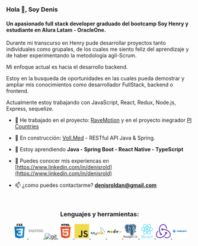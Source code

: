 
<h3 align="left">Hola 👋, Soy Denis</h3>
<h4 align="left">Un apasionado full stack developer graduado del bootcamp <b>Soy Henry</b> y estudiante en <b>Alura Latam - OracleOne.</b></h4>
  Durante mi transcurso en Henry pude desarrollar proyectos tanto individuales como grupales, de los cuales me siento feliz del aprendizaje y de haber experimentando la metodologia agil-Scrum.

Mi enfoque actual es hacia el desarrollo backend.

Estoy en la busqueda de oportunidades en las cuales pueda demostrar y ampliar mis conocimientos como desarrollador FullStack, backend o frontend.

Actualmente estoy trabajando con JavaScript, React, Redux, Node.js, Express, sequelize.

- 🔭 He trabajado en el proyecto: [RaveMotion](https://github.com/denisrold/RaveMotion_back) y en el proyecto inegrador [PI Countries](https://github.com/denisrold/PI_Countries)
  
- 🔨 En construcción: [Voll.Med](https://github.com/denisrold/voll.med/tree/master/voll-med/api)  - RESTful API Java & Spring.

- 🌱 Estoy aprendiendo **Java - Spring Boot - React Native - TypeScript**
- 📄 Puedes conocer mis experiencas en [https://www.linkedin.com/in/denisrold](https://www.linkedin.com/in/denisrold)
- 📫 ¿como puedes contactarme? **denisroldan@gmail.com**


<br/>

<h3 align="center">Lenguajes y herramientas:</h3>
<p align="center"> <a href="https://www.w3schools.com/css/" target="_blank" rel="noreferrer"> <img src="https://raw.githubusercontent.com/devicons/devicon/master/icons/css3/css3-original-wordmark.svg" alt="css3" width="40" height="40" /> </a><a href="https://expressjs.com" target="_blank" rel="noreferrer"> <img src="https://raw.githubusercontent.com/devicons/devicon/master/icons/express/express-original-wordmark.svg" alt="express" width="40" height="40"/> </a> <a href="https://git-scm.com/" target="_blank" rel="noreferrer"> <img src="https://www.vectorlogo.zone/logos/git-scm/git-scm-icon.svg" alt="git" width="40" height="40"/> </a> <a href="https://www.w3.org/html/" target="_blank" rel="noreferrer"> <img src="https://raw.githubusercontent.com/devicons/devicon/master/icons/html5/html5-original-wordmark.svg" alt="html5" width="40" height="40"/> </a> <a href="https://developer.mozilla.org/en-US/docs/Web/JavaScript" target="_blank" rel="noreferrer"> <img src="https://raw.githubusercontent.com/devicons/devicon/master/icons/javascript/javascript-original.svg" alt="javascript" width="40" height="40"/> </a> <a href="https://www.mysql.com/" target="_blank" rel="noreferrer"> <img src="https://raw.githubusercontent.com/devicons/devicon/master/icons/mysql/mysql-original-wordmark.svg" alt="mysql" width="40" height="40"/> </a> <a href="https://nodejs.org" target="_blank" rel="noreferrer"> <img src="https://raw.githubusercontent.com/devicons/devicon/master/icons/nodejs/nodejs-original-wordmark.svg" alt="nodejs" width="40" height="40"/> </a> <a href="https://www.postgresql.org" target="_blank" rel="noreferrer"> <img src="https://raw.githubusercontent.com/devicons/devicon/master/icons/postgresql/postgresql-original-wordmark.svg" alt="postgresql" width="40" height="40"/> </a>  <a href="https://reactjs.org/" target="_blank" rel="noreferrer"> <img src="https://raw.githubusercontent.com/devicons/devicon/master/icons/react/react-original-wordmark.svg" alt="react" width="40" height="40"/> </a> <a href="https://redux.js.org" target="_blank" rel="noreferrer"> <img src="https://raw.githubusercontent.com/devicons/devicon/master/icons/redux/redux-original.svg" alt="redux" width="40" height="40"/> </a> <a href="https://webpack.js.org" target="_blank" rel="noreferrer"> <img src="https://raw.githubusercontent.com/devicons/devicon/d00d0969292a6569d45b06d3f350f463a0107b0d/icons/webpack/webpack-original-wordmark.svg" alt="webpack" width="40" height="40"/> </a> </p>

